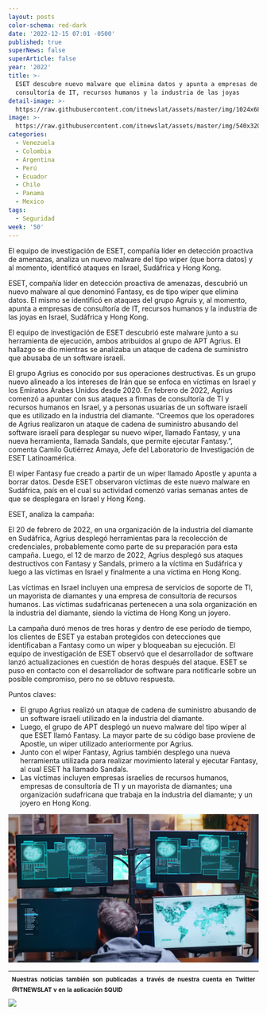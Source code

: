 ```yaml
---
layout: posts
color-schema: red-dark
date: '2022-12-15 07:01 -0500'
published: true
superNews: false
superArticle: false
year: '2022'
title: >-
  ESET descubre nuevo malware que elimina datos y apunta a empresas de
  consultoría de IT, recursos humanos y la industria de las joyas
detail-image: >-
  https://raw.githubusercontent.com/itnewslat/assets/master/img/1024x680/analisis-en-soc-g.jpg
image: >-
  https://raw.githubusercontent.com/itnewslat/assets/master/img/540x320/analisis-en-soc-p.jpg
categories:
  - Venezuela
  - Colombia
  - Argentina
  - Perú
  - Ecuador
  - Chile
  - Panama
  - Mexico
tags:
  - Seguridad
week: '50'
---
```

El equipo de investigación de ESET, compañía líder en detección proactiva de amenazas, analiza un nuevo malware del tipo wiper (que borra datos) y al momento, identificó ataques en Israel, Sudáfrica y Hong Kong.

ESET, compañía líder en detección proactiva de amenazas, descubrió un nuevo malware al que denominó Fantasy, es de tipo wiper que elimina datos. El mismo se identificó en ataques del grupo Agruis y, al momento, apunta a empresas de consultoría de IT, recursos humanos y la industria de las joyas en Israel, Sudáfrica y Hong Kong.

El equipo de investigación de ESET descubrió este malware junto a su herramienta de ejecución, ambos atribuidos al grupo de APT Agrius. El hallazgo se dio mientras se analizaba un ataque de cadena de suministro que abusaba de un software israelí.

El grupo Agrius es conocido por sus operaciones destructivas. Es un grupo nuevo alineado a los intereses de Irán que se enfoca en víctimas en Israel y los Emiratos Árabes Unidos desde 2020. En febrero de 2022, Agrius comenzó a apuntar con sus ataques a firmas de consultoría de TI y recursos humanos en Israel, y a personas usuarias de un software israelí que es utilizado en la industria del diamante. “Creemos que los operadores de Agrius realizaron un ataque de cadena de suministro abusando del software israelí para desplegar su nuevo wiper, llamado Fantasy, y una nueva herramienta, llamada Sandals, que permite ejecutar Fantasy.”, comenta Camilo Gutiérrez Amaya, Jefe del Laboratorio de Investigación de ESET Latinoamérica.

El wiper Fantasy fue creado a partir de un wiper llamado Apostle y apunta a borrar datos. Desde ESET observaron víctimas de este nuevo malware en Sudáfrica, país en el cual su actividad comenzó varias semanas antes de que se desplegara en Israel y Hong Kong.

ESET, analiza la campaña:

El 20 de febrero de 2022, en una organización de la industria del diamante en Sudáfrica, Agrius desplegó herramientas para la recolección de credenciales, probablemente como parte de su preparación para esta campaña. Luego, el 12 de marzo de 2022, Agrius desplegó sus ataques destructivos con Fantasy y Sandals, primero a la víctima en Sudáfrica y luego a las víctimas en Israel y finalmente a una víctima en Hong Kong.

Las víctimas en Israel incluyen una empresa de servicios de soporte de TI, un mayorista de diamantes y una empresa de consultoría de recursos humanos. Las víctimas sudafricanas pertenecen a una sola organización en la industria del diamante, siendo la víctima de Hong Kong un joyero.

La campaña duró menos de tres horas y dentro de ese período de tiempo, los clientes de ESET ya estaban protegidos con detecciones que identificaban a Fantasy como un wiper y bloqueaban su ejecución. El equipo de investigación de ESET observó que el desarrollador de software lanzó actualizaciones en cuestión de horas después del ataque. ESET se puso en contacto con el desarrollador de software para notificarle sobre un posible compromiso, pero no se obtuvo respuesta.

Puntos claves:

- El grupo Agrius realizó un ataque de cadena de suministro abusando de un software israelí utilizado en la industria del diamante.
- Luego, el grupo de APT desplegó un nuevo malware del tipo wiper al que ESET llamó Fantasy. La mayor parte de su código base proviene de Apostle, un wiper utilizado anteriormente por Agrius.
- Junto con el wiper Fantasy, Agrius también desplego una nueva herramienta utilizada para realizar movimiento lateral y ejecutar Fantasy, al cual ESET ha llamado Sandals.
- Las víctimas incluyen empresas israelíes de recursos humanos, empresas de consultoría de TI y un mayorista de diamantes; una organización sudafricana que trabaja en la industria del diamante; y un joyero en Hong Kong.

![](https://raw.githubusercontent.com/itnewslat/assets/master/img/540x320/analisis-en-soc-p.jpg)

<table style="height: 42px;" width="569">
<tbody>
<tr>
<td style="text-align: justify;"><sub><strong>Nuestras noticias también son publicadas a través de nuestra cuenta en Twitter <a href="https://twitter.com/itnewslat?lang=es">@ITNEWSLAT</a> y en la aplicación <a href="https://squidapp.co/en/">SQUID</a></strong></sub></td>
</tr>
</tbody>
</table>

<img src="https://tracker.metricool.com/c3po.jpg?hash=56f88a41e39ab42c063cc51676587a04"/>